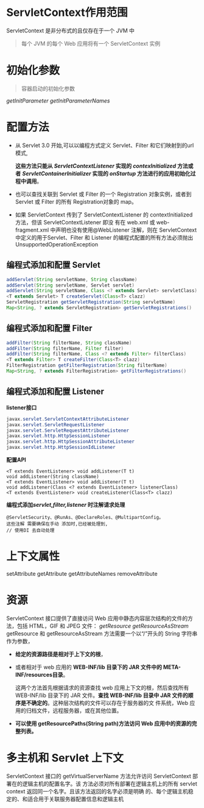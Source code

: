# ServletContext作用范围

 ServletContext 是非分布式的且仅存在于一个 JVM 中

> 每个 JVM 的每个 Web 应用将有一个 ServletContext 实例



# 初始化参数

> 容器启动的初始化参数

*getInitParameter*
*getInitParameterNames*





# 配置方法

* 从 Servlet 3.0 开始,可以以编程方式定义 Servlet、Filter 和它们映射到的url 模式,

    **这些方法只能从 *ServletContextListener* 实现的 *contexInitialized* 方法或者**
    ***ServletContainerInitializer* 实现的 *onStartup* 方法进行的应用初始化过程中调用**。 

* 也可以查找关联到 Servlet 或 Filter 的一个 Registration 对象实例，或者到 Servlet 或 Filter 的所有 Registration对象的 map。
* 如果 ServletContext 传到了 ServletContextListener 的 contextInitialized 方法，但该 ServletContextListener 即没 有在 web.xml 或 web-fragment.xml 中声明也没有使用@WebListener 注解，则在 ServletContext 中定义的用于Servlet、Filter 和 Listener 的编程式配置的所有方法必须抛出 UnsupportedOperationException



## 编程式添加和配置 Servlet

```java
addServlet(String servletName, String className)
addServlet(String servletName, Servlet servlet)
addServlet(String servletName, Class <? extends Servlet> servletClass)
<T extends Servlet> T createServlet(Class<T> clazz)
ServletRegistration getServletRegistration(String servletName)
Map<String, ? extends ServletRegistration> getServletRegistrations()
```

## 编程式添加和配置 Filter

```java
addFilter(String filterName, String className)
addFilter(String filterName, Filter filter)
addFilter(String filterName, Class <? extends Filter> filterClass)
<T extends Filter> T createFilter(Class<T> clazz)
FilterRegistration getFilterRegistration(String filterName)
Map<String, ? extends FilterRegistration> getFilterRegistrations()
```

## 编程式添加和配置 Listener

**listener接口**

```java
javax.servlet.ServletContextAttributeListener
javax.servlet.ServletRequestListener
javax.servlet.ServletRequestAttributeListener
javax.servlet.http.HttpSessionListener
javax.servlet.http.HttpSessionAttributeListener
javax.servlet.http.HttpSessionIdListener
```

**配置API**

```
<T extends EventListener> void addListener(T t)
void addListener(String className)
<T extends EventListener> void addListener(T t)
void addListener(Class <? extends EventListener> listenerClass)
<T extends EventListener> void createListener(Class<T> clazz)
```

**编程式添加*servlet,filter,listener* 时注解请求处理**

```
@ServletSecurity、@RunAs、@DeclareRoles、@MultipartConfig。
这些注解 需要确保在手动 添加时,已经被处理到,
// 使用DI 去自动处理
```



# 上下文属性

setAttribute
getAttribute
getAttributeNames
removeAttribute

# 资源

ServletContext 接口提供了直接访问 Web 应用中静态内容层次结构的文件的方法，包括 HTML，GIF 和 JPEG
文件：
*getResource*
*getResourceAsStream*
getResource 和 getResourceAsStream 方法需要一个以“/”开头的 String 字符串作为参数，

* **给定的资源路径是相对于上下文的根**，

* 或者相对于 web 应用的 **WEB-INF/lib 目录下的 JAR 文件中的 META-INF/resources目录**。

    这两个方法首先根据请求的资源查找 web 应用上下文的根，然后查找所有 WEB-INF/lib 目录下的 JAR
    文件。**查找 WEB-INF/lib 目录中 JAR 文件的顺序是不确定的**。这种层次结构的文件可以存在于服务器的文
    件系统，Web 应用的归档文件，远程服务器，或在其他位置。

* **可以使用 getResourcePaths(String path)方法访问 Web 应用中的资源的完整列表。**

# 多主机和 Servlet 上下文

ServletContext 接口的 getVirtualServerName 方法允许访问 ServletContext 部署在的逻辑主机的配置名字。该
方法必须对所有部署在逻辑主机上的所有 servlet context 返回同一个名字。且该方法返回的名字必须是明确
的、每个逻辑主机稳定的、和适合用于关联服务器配置信息和逻辑主机





